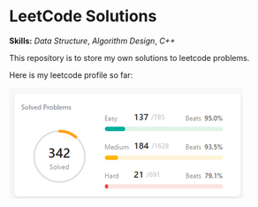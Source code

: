 # LeetCode Solutions

**Skills:** _Data Structure_, _Algorithm Design_, _C++_

This repository is to store my own solutions to leetcode problems.

Here is my leetcode profile so far:

![leetcode profile](/asset/leetcode_profile.png)
